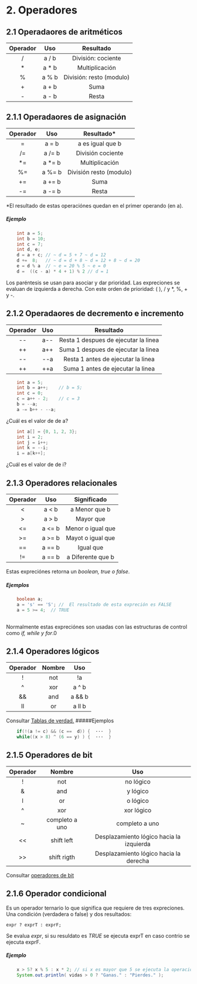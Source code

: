 # 2. Operadores


## 2.1 Operadaores de aritméticos

| Operador | Uso     | Resultado |
| :------: | :-----: | :---------: |
| /        | a / b   | División: cociente    |
| *        | a * b   | Multiplicación  |
| %        | a % b   |  División: resto (modulo) |
| +        | a + b   |  Suma |
| -        | a - b   | Resta |



## 2.1.1 Operadaores de asignación

| Operador | Uso     | Resultado* |
| :------: | :-----: | :---------: |
| =        | a = b   | a es igual que b |
| /=       | a /= b  | División cociente    |
| *=       | a *= b  | Multiplicación  |
| %=       | a %= b  |  División resto (modulo) |
| +=       | a += b  |  Suma |
| -=       | a -= b  | Resta |

*El resultado de estas operaciónes quedan en el primer operando (en a).

##### Ejemplo

```java
	int a = 5;
	int b = 10;
	int c = 7;
	int d, e;
	d = a + c; // ~ d = 5 + 7 ~ d = 12
    d +=  8;   // ~ d = d + 8 ~ d = 12 + 8 ~ d = 20
    e = d % a  // ~ e = 20 % 5 ~ e = 0
    d =  ((c - a) * 4 + 1) % 2 // d = 1
```
Los paréntesis se usan para asociar y dar prioridad. Las expreciones se evaluan de izquierda a derecha. Con este orden de prioridad: ( ), / y *, %, + y -.


## 2.1.2 Operadaores de decremento e incremento

| Operador | Uso     | Resultado   |
| :------: | :-----: | :---------: |
| --       | a--     | Resta 1 despues de ejecutar la linea |
| ++       | a++     | Suma 1 despues de ejecutar la linea  |
| --       | --a     | Resta 1 antes de ejecutar la linea   |
| ++       | ++a     | Suma 1 antes de ejecutar la linea    |

```java
	int a = 5;
    int b = a++; 	// b = 5;
    int c = 0;
    c = a++ - 2;	// c = 3
    b = --a;
    a -= b++ - --a;
```
¿Cuál es el valor de de a?

```java
	int a[] = {0, 1, 2, 3};
	int i = 2;
	int j = i++;
	int k = --i;
	i = a[k++];
```
¿Cuál es el valor de de i?


## 2.1.3 Operadores relacionales



| Operador | Uso     | Significado   |
| :------: | :-----: | :---------: |
| <        | a < b   | a Menor que b |
| >        | a > b   | Mayor que |
| <=       | a <= b  | Menor o igual que  |
| >=       | a >= b  | Mayot o igual que |
| ==       | a == b  | Igual que |
| !=       | a == b  | a Diferente que b|

Estas expreciónes retorna un *boolean, true *o* false*.

##### Ejemplos
```java
	boolean a;
	a = 's' == 'S'; //  El resultado de esta expreción es FALSE
    a = 5 >= 4;  // TRUE
    
```
Normalmente estas expreciónes son usadas con las estructuras de control como *if, while *y* for*.0

## 2.1.4 Operadores lógicos


| Operador | Nombre  | Uso     |
| :------: | :-----: | :-----: |
| !        | not     |  !a     |
| ^        | xor     |  a ^ b  |
| &&       | and     |  a && b |
| ll       | or      |  a ll b | 

Consultar [Tablas de verdad.](https://es.wikipedia.org/wiki/Conectiva_l%C3%B3gica#Lenguajes_formales "Conectiva lógica. Wikipedia")
#####Ejemplos
```java
	if(!(a != c) && (c ==  d)) {  ···  }
    while((x > 8) ^ (6 == y) ) {  ···  }
```


## 2.1.5 Operadores de bit

| Operador | Nombre           | Uso     |
|:--------:|:---------------:|:------:|
| !        | not             | no lógico|
| &        | and             | y lógico|
| l        | or              | o lógico|
| ^        | xor             | xor lógico |
| ~        | completo a uno  | completo a uno |
| <<       | shift left      | Desplazamiento lógico hacia la izquierda |
| >>       | shift rigth     | Desplazamiento lógico hacia la derecha |


Consultar  [operadores de bit](https://es.wikipedia.org/wiki/Operador_a_nivel_de_bits "Operadores a nivel de de bit. Wikipedia")

## 2.1.6 Operador condicional
<!-- como lambda en python  -->

Es un operador ternario lo que significa que requiere de tres expreciones. Una condición (verdadera o false) y dos resultados:

	expr ? exprT : exprF;
Se evalua *expr*, si su resuldato es *TRUE* se ejecuta exprT en caso contrio se ejecuta exprF.

##### Ejemplo
```java
	x > 5? x % 5 : x * 2; // si x es mayor que 5 se ejecuta la operación x % 5.
    System.out.println( vidas > 0 ? "Ganas." : "Pierdes." );
```
